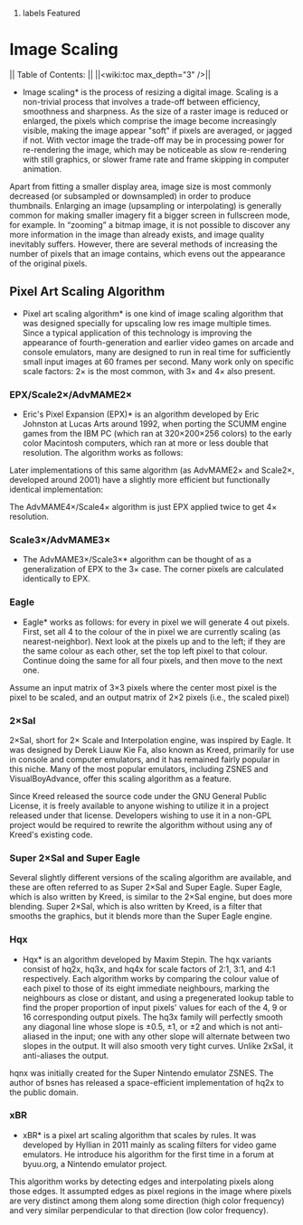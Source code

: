 1.  labels Featured

# Image Scaling

|| Table of Contents: || ||<wiki:toc max_depth="3" />||

  - Image scaling\* is the process of resizing a digital image. Scaling
    is a non-trivial process that involves a trade-off between
    efficiency, smoothness and sharpness. As the size of a raster image
    is reduced or enlarged, the pixels which comprise the image become
    increasingly visible, making the image appear "soft" if pixels are
    averaged, or jagged if not. With vector image the trade-off may be
    in processing power for re-rendering the image, which may be
    noticeable as slow re-rendering with still graphics, or slower frame
    rate and frame skipping in computer animation.

Apart from fitting a smaller display area, image size is most commonly
decreased (or subsampled or downsampled) in order to produce thumbnails.
Enlarging an image (upsampling or interpolating) is generally common for
making smaller imagery fit a bigger screen in fullscreen mode, for
example. In “zooming” a bitmap image, it is not possible to discover any
more information in the image than already exists, and image quality
inevitably suffers. However, there are several methods of increasing the
number of pixels that an image contains, which evens out the appearance
of the original pixels.

## Pixel Art Scaling Algorithm

  - Pixel art scaling algorithm\* is one kind of image scaling algorithm
    that was designed specially for upscaling low res image multiple
    times. Since a typical application of this technology is improving
    the appearance of fourth-generation and earlier video games on
    arcade and console emulators, many are designed to run in real time
    for sufficiently small input images at 60 frames per second. Many
    work only on specific scale factors: 2× is the most common, with 3×
    and 4× also present.

### EPX/Scale2×/AdvMAME2×

  - Eric's Pixel Expansion (EPX)\* is an algorithm developed by Eric
    Johnston at Lucas Arts around 1992, when porting the SCUMM engine
    games from the IBM PC (which ran at 320×200×256 colors) to the early
    color Macintosh computers, which ran at more or less double that
    resolution. The algorithm works as follows:

Later implementations of this same algorithm (as AdvMAME2× and Scale2×,
developed around 2001) have a slightly more efficient but functionally
identical implementation:

The AdvMAME4×/Scale4× algorithm is just EPX applied twice to get 4×
resolution.

### Scale3×/AdvMAME3×

  - The AdvMAME3×/Scale3×\* algorithm can be thought of as a
    generalization of EPX to the 3× case. The corner pixels are
    calculated identically to EPX.

### Eagle

  - Eagle\* works as follows: for every in pixel we will generate 4 out
    pixels. First, set all 4 to the colour of the in pixel we are
    currently scaling (as nearest-neighbor). Next look at the pixels up
    and to the left; if they are the same colour as each other, set the
    top left pixel to that colour. Continue doing the same for all four
    pixels, and then move to the next one.

Assume an input matrix of 3×3 pixels where the center most pixel is the
pixel to be scaled, and an output matrix of 2×2 pixels (i.e., the scaled
pixel)

### 2×SaI

2×SaI, short for 2× Scale and Interpolation engine, was inspired by
Eagle. It was designed by Derek Liauw Kie Fa, also known as Kreed,
primarily for use in console and computer emulators, and it has remained
fairly popular in this niche. Many of the most popular emulators,
including ZSNES and VisualBoyAdvance, offer this scaling algorithm as a
feature.

Since Kreed released the source code under the GNU General Public
License, it is freely available to anyone wishing to utilize it in a
project released under that license. Developers wishing to use it in a
non-GPL project would be required to rewrite the algorithm without using
any of Kreed's existing code.

### Super 2×SaI and Super Eagle

Several slightly different versions of the scaling algorithm are
available, and these are often referred to as Super 2×SaI and Super
Eagle. Super Eagle, which is also written by Kreed, is similar to the
2×SaI engine, but does more blending. Super 2×SaI, which is also
written by Kreed, is a filter that smooths the graphics, but it blends
more than the Super Eagle engine.

### Hqx

  - Hqx\* is an algorithm developed by Maxim Stepin. The hqx variants
    consist of hq2x, hq3x, and hq4x for scale factors of 2:1, 3:1, and
    4:1 respectively. Each algorithm works by comparing the colour value
    of each pixel to those of its eight immediate neighbours, marking
    the neighbours as close or distant, and using a pregenerated lookup
    table to find the proper proportion of input pixels' values for each
    of the 4, 9 or 16 corresponding output pixels. The hq3x family will
    perfectly smooth any diagonal line whose slope is ±0.5, ±1, or ±2
    and which is not anti-aliased in the input; one with any other slope
    will alternate between two slopes in the output. It will also smooth
    very tight curves. Unlike 2xSaI, it anti-aliases the output.

hqnx was initially created for the Super Nintendo emulator ZSNES. The
author of bsnes has released a space-efficient implementation of hq2x to
the public domain.

### xBR

  - xBR\* is a pixel art scaling algorithm that scales by rules. It was
    developed by Hyllian in 2011 mainly as scaling filters for video
    game emulators. He introduce his algorithm for the first time in a
    forum at byuu.org, a Nintendo emulator project.

This algorithm works by detecting edges and interpolating pixels along
those edges. It assumpted edges as pixel regions in the image where
pixels are very distinct among them along some direction (high color
frequency) and very similar perpendicular to that direction (low color
frequency).
